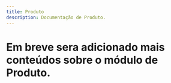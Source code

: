 ```yaml
---
title: Produto
description: Documentação de Produto.
---
```


 # Em breve sera adicionado mais conteúdos sobre o módulo de Produto.